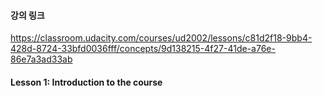 #### 강의 링크

https://classroom.udacity.com/courses/ud2002/lessons/c81d2f18-9bb4-428d-8724-33bfd0036fff/concepts/9d138215-4f27-41de-a76e-86e7a3ad33ab

#### Lesson 1: Introduction to the course



